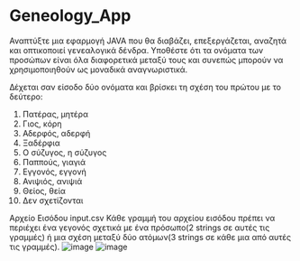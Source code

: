 # Geneology_App

Αναπτύξτε μια εφαρμογή JAVA που θα διαβάζει, επεξεργάζεται, αναζητά και οπτικοποιεί γενεαλογικά δένδρα. Υποθέστε ότι τα ονόματα των προσώπων είναι όλα διαφορετικά μεταξύ τους και συνεπώς μπορούν να χρησιμοποιηθούν ως μοναδικά αναγνωριστικά.

Δέχεται σαν είσοδο δύο ονόματα και βρίσκει τη σχέση του πρώτου με το δεύτερο:
1.	Πατέρας, μητέρα
2.	Γιος, κόρη
3.	Αδερφός, αδερφή
4.	Ξαδέρφια
5.	Ο σύζυγος, η σύζυγος
6.	Παππούς, γιαγιά
7.	Εγγονός, εγγονή
8.	Ανιψιός, ανιψιά
9.	Θείος, θεία
10.	Δεν σχετίζονται

Αρχείο Εισόδου input.csv
Κάθε γραμμή του αρχείου εισόδου πρέπει να περιέχει ένα γεγονός σχετικά με ένα πρόσωπο(2 strings σε αυτές τις γραμμές) ή μια σχέση μεταξύ δύο ατόμων(3 strings σε κάθε μια από αυτές τις γραμμές).
![image](https://github.com/filegeiasou/Geneology_App/assets/49124547/b4bff621-a4e5-4e82-91fe-66b9404f0bb7)
![image](https://github.com/filegeiasou/Geneology_App/assets/49124547/67f94fd8-3b9c-4343-b1d7-7854246b7792)
